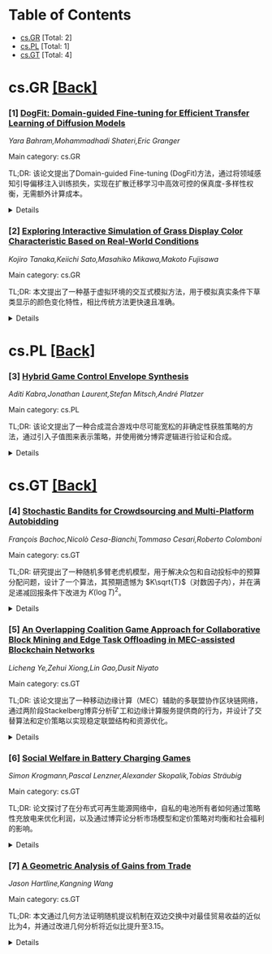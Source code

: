 <div id=toc></div>

# Table of Contents

- [cs.GR](#cs.GR) [Total: 2]
- [cs.PL](#cs.PL) [Total: 1]
- [cs.GT](#cs.GT) [Total: 4]


<div id='cs.GR'></div>

# cs.GR [[Back]](#toc)

### [1] [DogFit: Domain-guided Fine-tuning for Efficient Transfer Learning of Diffusion Models](https://arxiv.org/abs/2508.05685)
*Yara Bahram,Mohammadhadi Shateri,Eric Granger*

Main category: cs.GR

TL;DR: 该论文提出了Domain-guided Fine-tuning (DogFit)方法，通过将领域感知引导偏移注入训练损失，实现在扩散迁移学习中高效可控的保真度-多样性权衡，无需额外计算成本。


<details>
  <summary>Details</summary>
Motivation: 在扩散模型迁移学习到较小目标域时，直接微调常导致泛化性能差。现有测试时引导方法虽可提升图像保真度，但计算成本高且需双重前向传播。

Method: DogFit方法通过在训练损失中注入领域感知引导偏移，将引导行为内化到微调过程中，并通过轻量级条件机制编码引导强度值以支持推理时的可控权衡。

Result: 实验表明，DogFit在六个不同目标域上优于现有引导方法，FID和FDDINOV2指标表现更优，且采样计算量减少多达2倍。

Conclusion: DogFit通过在训练中内化引导行为并结合调度策略，实现了高效可控的迁移学习，为扩散模型的适应性优化提供了新思路。

Abstract: Transfer learning of diffusion models to smaller target domains is
challenging, as naively fine-tuning the model often results in poor
generalization. Test-time guidance methods help mitigate this by offering
controllable improvements in image fidelity through a trade-off with sample
diversity. However, this benefit comes at a high computational cost, typically
requiring dual forward passes during sampling. We propose the Domain-guided
Fine-tuning (DogFit) method, an effective guidance mechanism for diffusion
transfer learning that maintains controllability without incurring additional
computational overhead. DogFit injects a domain-aware guidance offset into the
training loss, effectively internalizing the guided behavior during the
fine-tuning process. The domain-aware design is motivated by our observation
that during fine-tuning, the unconditional source model offers a stronger
marginal estimate than the target model. To support efficient controllable
fidelity-diversity trade-offs at inference, we encode the guidance strength
value as an additional model input through a lightweight conditioning
mechanism. We further investigate the optimal placement and timing of the
guidance offset during training and propose two simple scheduling strategies,
i.e., late-start and cut-off, which improve generation quality and training
stability. Experiments on DiT and SiT backbones across six diverse target
domains show that DogFit can outperform prior guidance methods in transfer
learning in terms of FID and FDDINOV2 while requiring up to 2x fewer sampling
TFLOPS.

</details>


### [2] [Exploring Interactive Simulation of Grass Display Color Characteristic Based on Real-World Conditions](https://arxiv.org/abs/2508.06086)
*Kojiro Tanaka,Keiichi Sato,Masahiko Mikawa,Makoto Fujisawa*

Main category: cs.GR

TL;DR: 本文提出了一种基于虚拟环境的交互式模拟方法，用于模拟真实条件下草类显示的颜色变化特性，相比传统方法更快速且准确。


<details>
  <summary>Details</summary>
Motivation: 传统的草类颜色变化特性研究方法需要在实际设备上进行多次实验，耗时且成本高昂。现有模拟方法也存在效率问题。

Method: 通过在虚拟环境中进行交互式模拟，探索草类显示的颜色变化特性，并模拟了多种视角和环境下的颜色特性。

Result: 结果显示，该方法能够模拟出与实际特性相似的草类颜色变化，且在速度和准确性上与先前研究相当。

Conclusion: 该方法为草类显示的颜色特性研究提供了一种更高效、准确的解决方案，具有实际应用潜力。

Abstract: Recent research has focused on incorporating media into living environments
via color-controlled materials and image display. In particular, grass-based
displays have drawn attention as landscape-friendly interactive interfaces. To
develop the grass display, it is important to obtain the grass color change
characteristics that depend on the real environment. However, conventional
methods require experiments on actual equipment every time the lighting or
viewpoint changes, which is time-consuming and costly. Although research has
begun on simulating grass colors, this approach still faces significant issues
as it takes many hours for a single measurement. In this paper, we explore an
interactive simulation of a grass display color change characteristic based on
real-world conditions in a virtual environment. We evaluated our method's
accuracy by simulating grass color characteristics across multiple viewpoints
and environments, and then compared the results against prior work. The results
indicated that our method tended to simulate the grass color characteristics
similar to the actual characteristics and showed the potential to do so more
quickly and with comparable accuracy to the previous study.

</details>


<div id='cs.PL'></div>

# cs.PL [[Back]](#toc)

### [3] [Hybrid Game Control Envelope Synthesis](https://arxiv.org/abs/2508.05997)
*Aditi Kabra,Jonathan Laurent,Stefan Mitsch,André Platzer*

Main category: cs.PL

TL;DR: 该论文提出了一种合成混合游戏中尽可能宽松的非确定性获胜策略的方法，通过引入子值图来表示策略，并使用微分博弈逻辑进行验证和合成。


<details>
  <summary>Details</summary>
Motivation: 嵌入式系统（如汽车和火车）的控制问题可以建模为双玩家混合游戏。控制包络（即安全控制解的家族）对应于混合游戏的非确定性获胜策略。论文旨在合成尽可能宽松的获胜策略，以提高控制的灵活性。

Method: 引入了子值图作为策略的组合表示，支持按游戏结构进行验证和合成。通过微分博弈逻辑（dGL）的归纳逻辑特性检查子值图是否能产生安全的控制包络。论文还证明了最大子值图的存在性及其逻辑特性，并提出了非确定性策略合成算法。

Result: 实现了这些方法的评估，展示了如何利用dGL表达性建模多样化的控制挑战，并验证了合成策略的有效性。

Conclusion: 论文通过子值图和dGL，为混合游戏提供了灵活且安全的非确定性策略合成框架，为嵌入式系统的控制问题提供了新的解决方案。

Abstract: Control problems for embedded systems like cars and trains can be modeled by
two-player hybrid games. Control envelopes, which are families of safe control
solutions, correspond to nondeterministic winning policies of hybrid games,
where each deterministic specialization of the policy is a control solution.
This paper synthesizes nondeterministic winning policies for hybrid games that
are as permissive as possible. It introduces subvalue maps, a compositional
representation of such policies that enables verification and synthesis along
the structure of the game. An inductive logical characterization in
differential game logic (dGL) checks whether a subvalue map induces a sound
control envelope which always induces a winning play. A policy is said to win
if it always achieves the desirable outcome when the player follows it, no
matter what actions the opponent plays. The maximal subvalue map, which allows
the most action options while still winning, is shown to exist and satisfy a
logical characterization. A family of algorithms for nondeterministic policy
synthesis can be obtained from the inductive subvalue map soundness
characterization. An implementation of these findings is evaluated on examples
that use the expressivity of dGL to model a range of diverse control
challenges.

</details>


<div id='cs.GT'></div>

# cs.GT [[Back]](#toc)

### [4] [Stochastic Bandits for Crowdsourcing and Multi-Platform Autobidding](https://arxiv.org/abs/2508.05844)
*François Bachoc,Nicolò Cesa-Bianchi,Tommaso Cesari,Roberto Colomboni*

Main category: cs.GT

TL;DR: 研究提出了一种随机多臂老虎机模型，用于解决众包和自动投标中的预算分配问题，设计了一个算法，其预期遗憾为 $K\sqrt{T}$（对数因子内），并在满足递减回报条件下改进为 $K (\log T)^2$。


<details>
  <summary>Details</summary>
Motivation: 研究动机源于众包和自动投标应用，其中固定的预算需要分配给多个任务或拍卖。

Method: 提出了一种随机多臂老虎机模型，其中臂代表预算分配的比例，并通过设计算法优化预期遗憾。

Result: 算法在总步数为 $T$ 时的预期遗憾为 $K\sqrt{T}$（对数因子内），在满足递减回报条件时改进为 $K (\log T)^2$。

Conclusion: 研究证明了算法在预算分配问题中的有效性，并在特定条件下进一步优化了遗憾边界。

Abstract: Motivated by applications in crowdsourcing, where a fixed sum of money is
split among $K$ workers, and autobidding, where a fixed budget is used to bid
in $K$ simultaneous auctions, we define a stochastic bandit model where arms
belong to the $K$-dimensional probability simplex and represent the fraction of
budget allocated to each task/auction. The reward in each round is the sum of
$K$ stochastic rewards, where each of these rewards is unlocked with a
probability that varies with the fraction of the budget allocated to that
task/auction. We design an algorithm whose expected regret after $T$ steps is
of order $K\sqrt{T}$ (up to log factors) and prove a matching lower bound.
Improved bounds of order $K (\log T)^2$ are shown when the function mapping
budget to probability of unlocking the reward (i.e., terminating the task or
winning the auction) satisfies additional diminishing-returns conditions.

</details>


### [5] [An Overlapping Coalition Game Approach for Collaborative Block Mining and Edge Task Offloading in MEC-assisted Blockchain Networks](https://arxiv.org/abs/2508.06031)
*Licheng Ye,Zehui Xiong,Lin Gao,Dusit Niyato*

Main category: cs.GT

TL;DR: 该论文提出了一种移动边缘计算（MEC）辅助的多联盟协作区块链网络，通过两阶段Stackelberg博弈分析矿工和边缘计算服务提供商的行为，并设计了交替算法和定价策略以实现稳定联盟结构和资源优化。


<details>
  <summary>Details</summary>
Motivation: 现有研究主要关注单联盟协作模式，限制了矿工的灵活性和效率。该论文探索多联盟协作模式，使矿工可以加入多个联盟，从而提高区块链网络的效率、安全性和可扩展性。

Method: 论文提出了一种两阶段Stackelberg博弈模型：第一阶段由边缘计算服务提供商（ECP）确定计算资源价格；第二阶段矿工选择加入联盟（OCF游戏），联盟决定购买多少边缘计算资源（ERC游戏）。通过交替算法和定价策略实现稳定联盟结构和资源优化。

Result: 论文推导了ERC游戏的纳什均衡解，并设计了一种交替算法以实现稳定的联盟结构。同时，为ECP的资源定价问题开发了一种近似最优的定价策略。

Conclusion: 该研究表明，多联盟协作模式可以显著提升区块链网络的效率，并通过两阶段博弈和算法设计实现了矿工和ECP的行为优化。

Abstract: Mobile edge computing (MEC) is a promising technology that enhances the
efficiency of mobile blockchain networks, by enabling miners, often acted by
mobile users (MUs) with limited computing resources, to offload
resource-intensive mining tasks to nearby edge computing servers. Collaborative
block mining can further boost mining efficiency by allowing multiple miners to
form coalitions, pooling their computing resources and transaction data
together to mine new blocks collaboratively. Therefore, an MEC-assisted
collaborative blockchain network can leverage the strengths of both
technologies, offering improved efficiency, security, and scalability for
blockchain systems. While existing research in this area has mainly focused on
the single-coalition collaboration mode, where each miner can only join one
coalition, this work explores a more comprehensive multi-coalition
collaboration mode, which allows each miner to join multiple coalitions. To
analyze the behavior of miners and the edge computing service provider (ECP) in
this scenario, we propose a novel two-stage Stackelberg game. In Stage I, the
ECP, as the leader, determines the prices of computing resources for all MUs.
In Stage II, each MU decides the coalitions to join, resulting in an
overlapping coalition formation (OCF) game; Subsequently, each coalition
decides how many edge computing resources to purchase from the ECP, leading to
an edge resource competition (ERC) game. We derive the closed-form Nash
equilibrium for the ERC game, based on which we further propose an OCF-based
alternating algorithm to achieve a stable coalition structure for the OCF game
and develop a near-optimal pricing strategy for the ECP's resource pricing
problem.

</details>


### [6] [Social Welfare in Battery Charging Games](https://arxiv.org/abs/2508.06320)
*Simon Krogmann,Pascal Lenzner,Alexander Skopalik,Tobias Sträubig*

Main category: cs.GT

TL;DR: 论文探讨了在分布式可再生能源网络中，自私的电池所有者如何通过策略性充放电来优化利润，以及通过博弈论分析市场模型和定价策略对均衡和社会福利的影响。


<details>
  <summary>Details</summary>
Motivation: 随着分布式可再生能源的增加，电网面临供需平衡的挑战。家庭电池的使用虽然提供了缓解潜力，但由于自私的激励，其行为可能与电网目标不一致。这促使从博弈论角度进行分析。

Method: 研究采用博弈论中的Stackelberg市场模型，引入价格激励以优化可再生能源利用并保持电网可行性，分析不同定价策略下均衡的存在性和质量。

Result: 研究发现均衡的存在性取决于定价策略，且社会福祉因策略不同而有显著差异，表明需要更复杂的市场模型和定价机制。

Conclusion: 这项工作为可再生能源网络中的激励机制开辟了丰富的研究领域，未来需要在算法博弈论中进一步探索更复杂的市场模型和定价机制。

Abstract: The recent rise of renewable energy produced by many decentralized sources
yields interesting market design challenges for electrical grids. Balancing
supply and demand in such networks is both a temporal and spatial challenge due
to capacity constraints. The recent surge in the number of household-owned
batteries, especially in regions with rooftop solar adoption, offers mitigation
potential but often acts misaligned with grid-level objectives. In fact, the
decision to charge or discharge a household-owned battery is a strategic choice
by each battery owner governed by selfish incentives. This calls for an
analysis from a game-theoretic point of view.
  We initiate this timely research direction by considering a game-theoretic
setting where selfish agents strategically charge or discharge their batteries
to increase their profit. In particular, we study a Stackelberg-like market
model where a third party introduces price incentives, aiming to optimize
renewable energy utilization while preserving grid feasibility. For this, we
study the existence and the quality of equilibria under various pricing
strategies. We find that the existence of equilibria crucially depends on the
chosen pricing and that the obtained social welfare varies widely. This calls
for more sophisticated market models and pricing mechanisms and opens up a rich
field for future research in Algorithmic Game Theory on incentives in renewable
energy networks.

</details>


### [7] [A Geometric Analysis of Gains from Trade](https://arxiv.org/abs/2508.06469)
*Jason Hartline,Kangning Wang*

Main category: cs.GT

TL;DR: 本文通过几何方法证明随机提议机制在双边交换中对最佳贸易收益的近似比为4，并通过改进几何分析将近似比提升至3.15。


<details>
  <summary>Details</summary>
Motivation: 研究随机提议机制在双边交换中对最佳贸易收益的近似性能，以优化贸易机制设计。

Method: 使用几何分析的方法，首先证明随机提议机制为4-近似，随后改进几何分析以提升结果。

Result: 初始证明显示随机提议机制的近似比为4，改进后近似比优化至3.15。

Conclusion: 通过几何分析，本研究显著提升了随机提议机制在双边交换中对最佳贸易收益的近似性能。

Abstract: We provide a geometric proof that the random proposer mechanism is a
$4$-approximation to the first-best gains from trade in bilateral exchange. We
then refine this geometric analysis to recover the state-of-the-art
approximation ratio of $3.15$.

</details>
